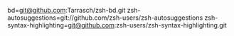 bd=git@github.com:Tarrasch/zsh-bd.git
zsh-autosuggestions=git://github.com/zsh-users/zsh-autosuggestions
zsh-syntax-highlighting=git@github.com:zsh-users/zsh-syntax-highlighting.git
